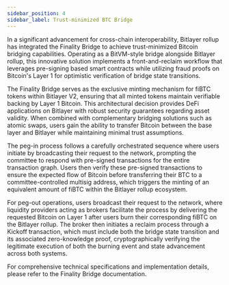 ```yaml
---
sidebar_position: 4
sidebar_label: Trust-minimized BTC Bridge
---
```


In a significant advancement for cross-chain interoperability, Bitlayer rollup has integrated the Finality Bridge to achieve trust-minimized Bitcoin bridging capabilities. Operating as a BitVM-style bridge alongside Bitlayer rollup, this innovative solution implements a front-and-reclaim workflow that leverages pre-signing based smart contracts while utilizing fraud proofs on Bitcoin's Layer 1 for optimistic verification of bridge state transitions.

The Finality Bridge serves as the exclusive minting mechanism for fiBTC tokens within Bitlayer V2, ensuring that all minted tokens maintain verifiable backing by Layer 1 Bitcoin. This architectural decision provides DeFi applications on Bitlayer with robust security guarantees regarding asset validity. When combined with complementary bridging solutions such as atomic swaps, users gain the ability to transfer Bitcoin between the base layer and Bitlayer while maintaining minimal trust assumptions.

The peg-in process follows a carefully orchestrated sequence where users initiate by broadcasting their request to the network, prompting the committee to respond with pre-signed transactions for the entire transaction graph. Users then verify these pre-signed transactions to ensure the expected flow of Bitcoin before transferring their BTC to a committee-controlled multisig address, which triggers the minting of an equivalent amount of fiBTC within the Bitlayer rollup ecosystem.

For peg-out operations, users broadcast their request to the network, where liquidity providers acting as brokers facilitate the process by delivering the requested Bitcoin on Layer 1 after users burn their corresponding fiBTC on the Bitlayer rollup. The broker then initiates a reclaim process through a Kickoff transaction, which must include both the bridge state transition and its associated zero-knowledge proof, cryptographically verifying the legitimate execution of both the burning event and state advancement across both systems.

For comprehensive technical specifications and implementation details, please refer to the Finality Bridge documentation.
